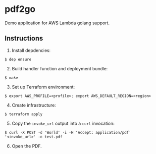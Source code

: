 # pdf2go

Demo application for AWS Lambda golang support.

## Instructions

1) Install depdencies:

```
$ dep ensure
```

2) Build handler function and deployment bundle:

```
$ make
```

3) Set up Terraform environment:

```
$ export AWS_PROFILE=<profile>; export AWS_DEFAULT_REGION=<region>
```

4) Create infrastructure:

```
$ terraform apply
```

5) Copy the `invoke_url` output into a `curl` invocation:

```
$ curl -X POST -d 'World' -i -H 'Accept: application/pdf' '<invoke_url>' -o test.pdf
```

6) Open the PDF.
